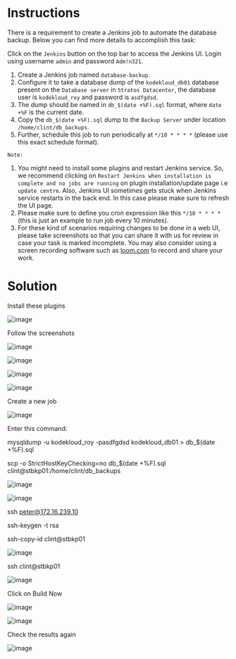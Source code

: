# Instructions

There is a requirement to create a Jenkins job to automate the database backup. Below you can find more details to accomplish this task:

Click on the `Jenkins` button on the top bar to access the Jenkins UI. Login using username `admin` and password `Adm!n321`.

1. Create a Jenkins job named `database-backup`.
2. Configure it to take a database dump of the `kodekloud_db01` database present on the `Database server` in `Stratos Datacenter`, the database user is `kodekloud_roy` and password is `asdfgdsd`.
3. The dump should be named in `db_$(date +%F).sql` format, where `date +%F` is the current date.
4. Copy the `db_$(date +%F).sql` dump to the `Backup Server` under location `/home/clint/db_backups`.
5. Further, schedule this job to run periodically at `*/10 * * * *` (please use this exact schedule format).

`Note:`

1. You might need to install some plugins and restart Jenkins service. So, we recommend clicking on `Restart Jenkins when installation is complete and no jobs are running` on plugin installation/update page i.e `update centre`. Also, Jenkins UI sometimes gets stuck when Jenkins service restarts in the back end. In this case please make sure to refresh the UI page.
2. Please make sure to define you cron expression like this `*/10 * * * *` (this is just an example to run job every 10 minutes).
3. For these kind of scenarios requiring changes to be done in a web UI, please take screenshots so that you can share it with us for review in case your task is marked incomplete. You may also consider using a screen recording software such as [loom.com](http://loom.com/) to record and share your work.

 # Solution

Install these plugins

![image](https://github.com/janaom/KodeKloud-Engineer-2.0/assets/83917694/4750be22-ebd7-49aa-b3a8-3d2e95d9a9dc)

Follow the screenshots

![image](https://github.com/janaom/KodeKloud-Engineer-2.0/assets/83917694/27730b2c-311f-46b6-8219-2f911b61c6d1)

![image](https://github.com/janaom/KodeKloud-Engineer-2.0/assets/83917694/f51031f5-6202-4868-a2f0-40038cf3b6d7)

![image](https://github.com/janaom/KodeKloud-Engineer-2.0/assets/83917694/ee9179c6-503a-4450-ae6e-1bab0827a4e8)

![image](https://github.com/janaom/KodeKloud-Engineer-2.0/assets/83917694/a83a0272-3eea-42c0-8a48-29eec0454910)

Create a new job

![image](https://github.com/janaom/KodeKloud-Engineer-2.0/assets/83917694/1524cbde-51bf-412e-917f-8055f6e7333c)

Enter this command: 

mysqldump -u kodekloud_roy -pasdfgdsd kodekloud_db01 > db_$(date +%F).sql

scp -o StrictHostKeyChecking=no db_$(date +%F).sql clint@stbkp01:/home/clint/db_backups

![image](https://github.com/janaom/KodeKloud-Engineer-2.0/assets/83917694/fbd0bcc8-f8c6-4e4c-8bfc-6ce729456d8a)

![image](https://github.com/janaom/KodeKloud-Engineer-2.0/assets/83917694/0ce7f992-5e61-4196-be1d-21101beb7a52)

ssh peter@172.16.239.10

ssh-keygen -t rsa

ssh-copy-id clint@stbkp01

![image](https://github.com/janaom/KodeKloud-Engineer-2.0/assets/83917694/b6a90033-d9d5-48e1-a094-f715deb45134)

ssh clint@stbkp01

![image](https://github.com/janaom/KodeKloud-Engineer-2.0/assets/83917694/7d814f22-0607-4853-9003-31c5c065c63f)

Click on Build Now

![image](https://github.com/janaom/KodeKloud-Engineer-2.0/assets/83917694/e42c85ce-060b-406c-8c81-891ac227b48b)

![image](https://github.com/janaom/KodeKloud-Engineer-2.0/assets/83917694/b623d0c4-7961-491c-b77b-b07c25e5e663)

Check the results again

![image](https://github.com/janaom/KodeKloud-Engineer-2.0/assets/83917694/22ab811b-7007-4b37-8a3f-76f76d5d1c71)










